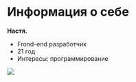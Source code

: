 # Информация о себе
**Настя.**
* Frond-end разработчик
* 21 год
* Интересы: программирование
  
![](https://images6.fanpop.com/image/photos/34500000/meoww-cats-34501237-500-313.jpg)